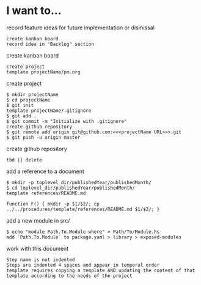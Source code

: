 # I want to...

record feature ideas for future implementation or dismissal

    create kanban board
    record idea in "Backlog" section
        

create kanban board

    create project
    template projectName/pm.org


create project

    $ mkdir projectName
    $ cd projectName
    $ git init
    template projectName/.gitignore
    $ git add .
    $ git commit -m "Initialize with .gitignore"
    create github repository
    $ git remote add origin git@github.com:<<<projectName URL>>>.git
    $ git push -u origin master


create github repository

    tbd || delete


add a reference to a document

    $ mkdir -p toplevel_dir/publishedYear/publishedMonth/
    $ cd toplevel_dir/publishedYear/publishedMonth/
    template references/README.md
    
    function F() { mkdir -p $1/$2/; cp ../../procedures/template/references/README.md $1/$2/; }


add a new module in src/

    $ echo "module Path.To.Module where" > Path/To/Module.hs
    add `Path.To.Module` to package.yaml > library > exposed-modules
    

work with this document

    Step name is not indented
    Steps are indented 4 spaces and appear in temporal order
    template requires copying a template AND updating the content of that template according to the needs of the project
